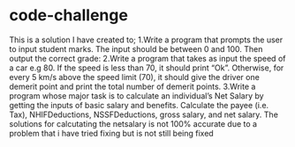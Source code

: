 # code-challenge
This is a solution I have created to; 
1.Write a program that prompts the user to input student marks. The input should be between 0 and 100. Then output the correct grade: 
2.Write a program that takes as input the speed of a car e.g 80. If the speed is less than 70, it should print “Ok”. Otherwise, for every 5 km/s above the speed limit (70), it should give the driver one demerit point and print the total number of demerit points.
3.Write a program whose major task is to calculate an individual’s Net Salary by getting the inputs of basic salary and benefits. Calculate the payee (i.e. Tax), NHIFDeductions, NSSFDeductions, gross salary, and net salary. 
The solutions for calcutating the netsalary is not 100% accurate due to a problem that i have tried fixing but is not still being fixed
